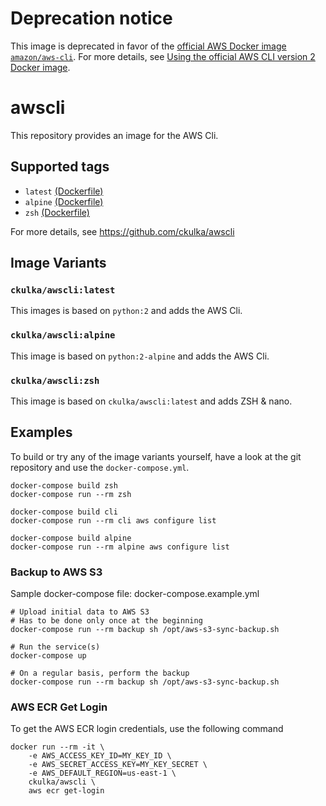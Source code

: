 # Deprecation notice

This image is deprecated in favor of the [official AWS Docker image `amazon/aws-cli`](https://hub.docker.com/r/amazon/aws-cli). For more details, see [Using the official AWS CLI version 2 Docker image](https://docs.aws.amazon.com/cli/latest/userguide/install-cliv2-docker.html).

# awscli

This repository provides an image for the AWS Cli.


## Supported tags

 - ```latest``` [(Dockerfile)](https://github.com/ckulka/awscli/blob/master/Dockerfile)
 - ```alpine``` [(Dockerfile)](https://github.com/ckulka/awscli/blob/master/Dockerfile.alpine)
 - ```zsh``` [(Dockerfile)](https://github.com/ckulka/awscli/blob/master/Dockerfile.zsh)

For more details, see https://github.com/ckulka/awscli


## Image Variants

### ```ckulka/awscli:latest```

This images is based on ```python:2``` and adds the AWS Cli.

### ```ckulka/awscli:alpine```

This image is based on ```python:2-alpine``` and adds the AWS Cli.

### ```ckulka/awscli:zsh```

This image is based on ```ckulka/awscli:latest``` and adds ZSH & nano.


## Examples

To build or try any of the image variants yourself, have a look at the git repository and use the ```docker-compose.yml```.

```
docker-compose build zsh
docker-compose run --rm zsh

docker-compose build cli
docker-compose run --rm cli aws configure list

docker-compose build alpine
docker-compose run --rm alpine aws configure list
```

### Backup to AWS S3
Sample docker-compose file: docker-compose.example.yml

```
# Upload initial data to AWS S3
# Has to be done only once at the beginning
docker-compose run --rm backup sh /opt/aws-s3-sync-backup.sh

# Run the service(s)
docker-compose up

# On a regular basis, perform the backup
docker-compose run --rm backup sh /opt/aws-s3-sync-backup.sh
```

### AWS ECR Get Login
To get the AWS ECR login credentials, use the following command
```
docker run --rm -it \
	-e AWS_ACCESS_KEY_ID=MY_KEY_ID \
	-e AWS_SECRET_ACCESS_KEY=MY_KEY_SECRET \
	-e AWS_DEFAULT_REGION=us-east-1 \
	ckulka/awscli \
	aws ecr get-login
```
